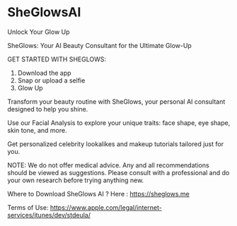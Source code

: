 # SheGlowsAI

Unlock Your Glow Up

SheGlows: Your AI Beauty Consultant for the Ultimate Glow-Up

GET STARTED WITH SHEGLOWS:
1. Download the app
2. Snap or upload a selfie
3. Glow Up

Transform your beauty routine with SheGlows, your personal AI consultant designed to help you shine.

Use our Facial Analysis to explore your unique traits: face shape, eye shape, skin tone, and more.

Get personalized celebrity lookalikes and makeup tutorials tailored just for you.

NOTE: We do not offer medical advice. Any and all recommendations should be viewed as suggestions. Please consult with a professional and do your own research before trying anything new.

Where to Download SheGlows AI ? Here : https://sheglows.me

Terms of Use: https://www.apple.com/legal/internet-services/itunes/dev/stdeula/
